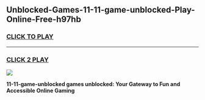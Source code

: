 
## Unblocked-Games-11-11-game-unblocked-Play-Online-Free-h97hb
<h3>
<a href="https://premium76.site?title=11-11-game-unblocked&ref=26A">CLICK TO PLAY</a></h3>
<hr>

<h3>
<a href="https://premium76.site?title=11-11-game-unblocked&ref=26A">CLICK 2 PLAY</a>
  
</h3>

<a href="https://premium76.site?title=11-11-game-unblocked&ref=26A"><img src="https://clearcache.store/games.png"></a>


**11-11-game-unblocked games unblocked: Your Gateway to Fun and Accessible Online Gaming**
